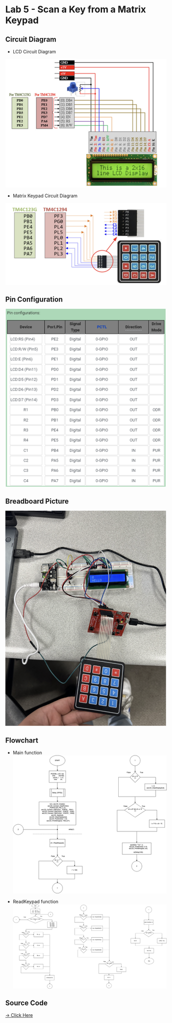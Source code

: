 # Lab 5 - Scan a Key from a Matrix Keypad

## Circuit Diagram
- LCD Circuit Diagram

![alt text](<Circuit Diagram.png>)

- Matrix Keypad Circuit Diagram

![alt text](<Circuit Diagram 2.png>)

## Pin Configuration

![alt text](<Pin Configuration.png>)

## Breadboard Picture

![alt text](<Breadboard .png>)

## Flowchart
- Main function
![alt text](<Main function.drawio.png>)

- ReadKeypad function
![alt text](<ReadKeypad function.drawio.png>)

## Source Code

[-> Click Here](main.c)
